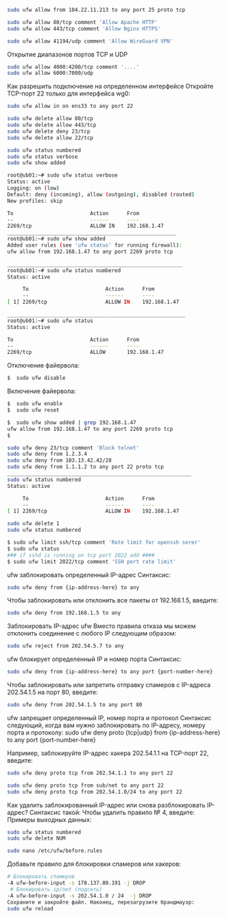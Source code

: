 ```bash
sudo ufw allow from 104.22.11.213 to any port 25 proto tcp

sudo ufw allow 80/tcp comment 'Allow Apache HTTP'
sudo ufw allow 443/tcp comment 'Allow Nginx HTTPS'

sudo ufw allow 41194/udp comment 'Allow WireGuard VPN'
```

Открытие диапазонов портов TCP и UDP
```bash
sudo ufw allow 4000:4200/tcp comment '....'
sudo ufw allow 6000:7000/udp
```

Как разрешить подключение на определенном интерфейсе
Откройте TCP-порт 22 только для интерфейса wg0:
```bash
sudo ufw allow in on ens33 to any port 22

sudo ufw delete allow 80/tcp
sudo ufw delete allow 443/tcp
sudo ufw delete deny 23/tcp
sudo ufw delete allow 22/tcp

sudo ufw status numbered
sudo ufw status verbose
sudo ufw show added
```

```bash
root@ub01:~# sudo ufw status verbose
Status: active
Logging: on (low)
Default: deny (incoming), allow (outgoing), disabled (routed)
New profiles: skip

To                         Action      From
--                         ------      ----
2269/tcp                   ALLOW IN    192.168.1.47
_______________________________________________________
root@ub01:~# sudo ufw show added
Added user rules (see 'ufw status' for running firewall):
ufw allow from 192.168.1.47 to any port 2269 proto tcp

_________________________________________________________
root@ub01:~# sudo ufw status numbered
Status: active

     To                         Action      From
     --                         ------      ----
[ 1] 2269/tcp                   ALLOW IN    192.168.1.47

__________________________________________________________
root@ub01:~# sudo ufw status
Status: active

To                         Action      From
--                         ------      ----
2269/tcp                   ALLOW       192.168.1.47
```

Отключение файервола:
```bash
$  sudo ufw disable
```

Включение файервола:
```bash
$  sudo ufw enable
$  sudo ufw reset
```

```bash
$  sudo ufw show added | grep 192.168.1.47
ufw allow from 192.168.1.47 to any port 2269 proto tcp
$ 

sudo ufw deny 23/tcp comment 'Block telnet'
sudo ufw deny from 1.2.3.4
sudo ufw deny from 103.13.42.42/28
sudo ufw deny from 1.1.1.2 to any port 22 proto tcp
____________________________________________________________
sudo ufw status numbered
Status: active

     To                         Action      From
     --                         ------      ----
[ 1] 2269/tcp                   ALLOW IN    192.168.1.47

sudo ufw delete 1
sudo ufw status numbered
```

```bash
$ sudo ufw limit ssh/tcp comment 'Rate limit for openssh serer'
$ sudo ufw status
### if sshd is running on tcp port 2022 add ####
$ sudo ufw limit 2022/tcp comment 'SSH port rate limit'
```

ufw заблокировать определенный IP-адрес
Синтаксис:
```bash
sudo ufw deny from {ip-address-here} to any
```

Чтобы заблокировать или отклонить все пакеты от 192.168.1.5, введите:
```bash
sudo ufw deny from 192.168.1.5 to any
```

Заблокировать IP-адрес ufw
Вместо правила отказа мы можем отклонить соединение с любого IP следующим образом:
```bash
sudo ufw reject from 202.54.5.7 to any
```

ufw блокирует определенный IP и номер порта
Синтаксис:
```bash
sudo ufw deny from {ip-address-here} to any port {port-number-here}
```

Чтобы заблокировать или запретить отправку спамеров с IP-адреса 202.54.1.5 на порт 80, введите:
```bash
sudo ufw deny from 202.54.1.5 to any port 80
```

ufw запрещает определенный IP, номер порта и протокол
Синтаксис следующий, когда вам нужно заблокировать по IP-адресу, номеру порта и протоколу:
sudo ufw deny proto {tcp|udp} from {ip-address-here} to any port {port-number-here}

Например, заблокируйте IP-адрес хакера 202.54.1.1 на TCP-порт 22, введите:
```bash
sudo ufw deny proto tcp from 202.54.1.1 to any port 22

sudo ufw deny proto tcp from sub/net to any port 22
sudo ufw deny proto tcp from 202.54.1.0/24 to any port 22
```

Как удалить заблокированный IP-адрес или снова разблокировать IP-адрес?
Синтаксис такой: Чтобы удалить правило № 4, введите: Примеры выходных данных:
```bash
sudo ufw status numbered
sudo ufw delete NUM
```

```bash
sudo nano /etc/ufw/before.rules
```

Добавьте правило для блокировки спамеров или хакеров:
```bash
# Блокировать спамеров 
-A ufw-before-input -s 178.137.80.191 -j DROP
 # Блокировать ip/net (подсеть) 
-A ufw-before-input -s 202.54.1.0 / 24  -j DROP
Сохраните и закройте файл. Наконец, перезагрузите брандмауэр:
sudo ufw reload
```
